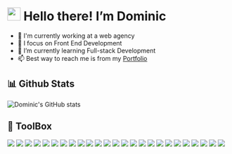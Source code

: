 # <img src="https://raw.githubusercontent.com/MartinHeinz/MartinHeinz/master/wave.gif" width="30px"> Hello there! I’m Dominic
- 🏢 I'm currently working at a web agency
- 👀 I focus on Front End Development
- 🌱 I’m currently learning Full-stack Development
- 📫 Best way to reach me is from my [Portfolio](https://fsdevdom.com)

## 📊 Github Stats

![Dominic's GitHub stats](https://github-readme-stats.vercel.app/api/top-langs/?username=yosabba&bg_color=f5dd90,586ba4,324376&text_color=eff1f3&title_color=58a6ff&icon_color=58a6ff&layout=compact)


## 🧰 ToolBox
<img src="https://img.shields.io/badge/JavaScript-323330?style=for-the-badge&logo=javascript&logoColor=F7DF1E" /> <img 
src="https://img.shields.io/badge/Redux-593D88?style=for-the-badge&logo=redux&logoColor=white" /> <img 
src="https://img.shields.io/badge/CSS3-1572B6?style=for-the-badge&logo=css3&logoColor=white" /> <img 
src="https://img.shields.io/badge/Express.js-000000?style=for-the-badge&logo=express&logoColor=white" /> <img 
src="https://img.shields.io/badge/firebase-ffca28?style=for-the-badge&logo=firebase&logoColor=black" /> <img 
src="https://img.shields.io/badge/Gatsby-663399?style=for-the-badge&logo=gatsby&logoColor=white" /> <img 
src="https://img.shields.io/badge/GIT-E44C30?style=for-the-badge&logo=git&logoColor=white" /> <img 
src="https://img.shields.io/badge/Go-00ADD8?style=for-the-badge&logo=go&logoColor=white" /> <img 
src="https://img.shields.io/badge/HTML5-E34F26?style=for-the-badge&logo=html5&logoColor=white" /> <img 
src="https://img.shields.io/badge/Material%20UI-007FFF?style=for-the-badge&logo=mui&logoColor=white" /> <img 
src="https://img.shields.io/badge/MongoDB-4EA94B?style=for-the-badge&logo=mongodb&logoColor=white" /> <img 
src="https://img.shields.io/badge/Node.js-339933?style=for-the-badge&logo=nodedotjs&logoColor=white" /> <img 
src="https://img.shields.io/badge/next.js-000000?style=for-the-badge&logo=nextdotjs&logoColor=white" /> <img 
src="https://img.shields.io/badge/npm-CB3837?style=for-the-badge&logo=npm&logoColor=white" /> <img 
src="https://img.shields.io/badge/React-20232A?style=for-the-badge&logo=react&logoColor=61DAFB" /> <img 
src="https://img.shields.io/badge/Sass-CC6699?style=for-the-badge&logo=sass&logoColor=white" /> <img 
src="	https://img.shields.io/badge/TypeScript-007ACC?style=for-the-badge&logo=typescript&logoColor=white"/> <img 
src="https://img.shields.io/badge/Vue.js-35495E?style=for-the-badge&logo=vuedotjs&logoColor=4FC08D" /> <img 
src="https://img.shields.io/badge/Bootstrap-563D7C?style=for-the-badge&logo=bootstrap&logoColor=white" /> <img 
src="https://img.shields.io/badge/shopify-8DB543?style=for-the-badge&logo=Shopify&logoColor=white" /> <img 
src="https://img.shields.io/badge/styled--components-DB7093?style=for-the-badge&logo=styled-components&logoColor=white" /> <img 
src="https://img.shields.io/badge/React_Router-CA4245?style=for-the-badge&logo=react-router&logoColor=white"  /> <img 
src="https://img.shields.io/badge/Chakra--UI-319795?style=for-the-badge&logo=chakra-ui&logoColor=white" /> <img 
src="https://img.shields.io/badge/Jira-0052CC?style=for-the-badge&logo=Jira&logoColor=white" /> <img 
src="https://img.shields.io/badge/Wordpress-21759B?style=for-the-badge&logo=wordpress&logoColor=white" />

<!---
Yosabba/Yosabba is a ✨ special ✨ repository because its `README.md` (this file) appears on your GitHub profile.
You can click the Preview link to take a look at your changes.
--->
